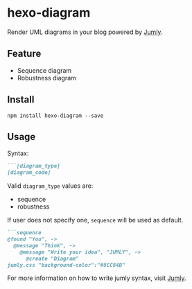 hexo-diagram
===================

Render UML diagrams in your blog powered by [Jumly](http://jumly.tmtk.net/).

## Feature

* Sequence diagram
* Robustness diagram

## Install

```shell
npm install hexo-diagram --save
```

## Usage

Syntax:

```markdown
```[diagram_type]
[diagram_code]
``````

Valid `diagram_type` values are:

* sequence
* robustness

If user does not specify one, `sequence` will be used as default.

```markdown
```sequence
@found "You", ->
  @message "Think", ->
    @message "Write your idea", "JUMLY", ->
      @create "Diagram"
jumly.css "background-color":"#8CC84B"
``````

For more information on how to write jumly syntax, visit [Jumly](http://jumly.tmtk.net/).

